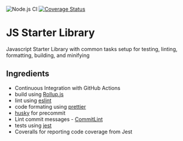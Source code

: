 ![Node.js CI](https://github.com/davezen1/js-library-starter/workflows/Node.js%20CI/badge.svg)
[![Coverage Status](https://coveralls.io/repos/github/davezen1/js-library-starter/badge.svg?branch=master)](https://coveralls.io/github/davezen1/js-library-starter?branch=master)

# JS Starter Library

Javascript Starter Library with common tasks setup for testing, linting, formatting, building, and minifying

##

## Ingredients

- Continuous Integration with GitHub Actions
- build using [Rollup.js](https://rollupjs.org/guide/en/)
- lint using [eslint](https://eslint.org/)
- code formating using [prettier](https://prettier.io/)
- [husky](https://github.com/typicode/husky) for precommit
- Lint commit messages - [CommitLint](https://commitlint.js.org/#/)
- tests using [jest](https://jestjs.io/)
- Coveralls for reporting code coverage from Jest
